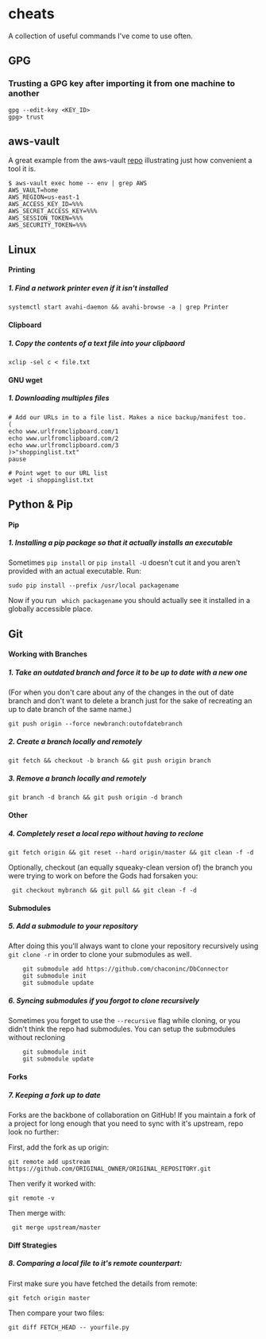 # cheats
A collection of useful commands I've come to use often. 

## GPG

### Trusting a GPG key after importing it from one machine to another

```
gpg --edit-key <KEY_ID>
gpg> trust
```

## aws-vault

A great example from the aws-vault [repo](https://github.com/99designs/aws-vault) illustrating just how convenient a tool it is.

```
$ aws-vault exec home -- env | grep AWS
AWS_VAULT=home
AWS_REGION=us-east-1
AWS_ACCESS_KEY_ID=%%%
AWS_SECRET_ACCESS_KEY=%%%
AWS_SESSION_TOKEN=%%%
AWS_SECURITY_TOKEN=%%%
```

## Linux
#### Printing

##### 1. Find a network printer even if it isn't installed
``` systemctl start avahi-daemon && avahi-browse -a | grep Printer ``` 
#### Clipboard

##### 1. Copy the contents of a text file into your clipbaord
``` xclip -sel c < file.txt ```

#### GNU wget

##### 1. Downloading multiples files

``` 
# Add our URLs in to a file list. Makes a nice backup/manifest too.
(
echo www.urlfromclipboard.com/1
echo www.urlfromclipboard.com/2
echo www.urlfromclipboard.com/3
)>"shoppinglist.txt"
pause

# Point wget to our URL list
wget -i shoppinglist.txt
```

## Python & Pip
#### Pip
##### 1. Installing a pip package so that it actually installs an executable
Sometimes ```pip install``` or ```pip install -U``` doesn't cut it and you aren't 
provided with an actual executable. Run:

``` sudo pip install --prefix /usr/local packagename ```

Now if you run ``` which packagename``` you should actually see it installed
in a globally accessible place. 

## Git
#### Working with Branches
##### 1. Take an outdated branch and force it to be up to date with a new one

(For when you don't care about any of the changes in the out of date branch and don't 
want to delete a branch just for the sake of recreating an up to date branch of the same name.)

``` git push origin --force newbranch:outofdatebranch ```

##### 2. Create a branch locally _and_ remotely 
``` git fetch && checkout -b branch && git push origin branch ```

##### 3. Remove a branch locally _and_ remotely 

```git branch -d branch && git push origin -d branch ```


#### Other

##### 4. Completely reset a local repo without having to reclone 

```git fetch origin && git reset --hard origin/master && git clean -f -d ```

Optionally, checkout (an equally squeaky-clean version of) the branch you were trying to work on before the Gods had forsaken you:

``` git checkout mybranch && git pull && git clean -f -d```


#### Submodules

##### 5. Add a submodule to your repository
After doing this you'll always want to clone your repository recursively using ``` git clone -r``` in order to 
clone your submodules as well. 

``` 
    git submodule add https://github.com/chaconinc/DbConnector
    git submodule init
    git submodule update
```

##### 6. Syncing submodules if you forgot to clone recursively

Sometimes you forget to use the `--recursive` flag while cloning, or you didn't think the repo had submodules. You can setup the submodules without recloning 

``` 
    git submodule init
    git submodule update
```

#### Forks

##### 7. Keeping a fork up to date

Forks are the backbone of collaboration on GitHub! If you maintain a fork of a project for long enough that you need to sync with it's upstream, repo look no further:

First, add the fork as up origin:

``` git remote add upstream https://github.com/ORIGINAL_OWNER/ORIGINAL_REPOSITORY.git ```

Then verify it worked with:

``` git remote -v ```

Then merge with:

``` git merge upstream/master```

#### Diff Strategies

##### 8. Comparing a local file to it's remote counterpart:

First make sure you have fetched the details from remote:

``` git fetch origin master ```

Then compare your two files:

``` git diff FETCH_HEAD -- yourfile.py ```
